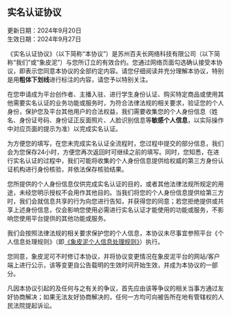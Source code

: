 ## 实名认证协议

更新日期：2024年9月20日  
生效日期：2024年9月27日  


《实名认证协议》（以下简称“本协议”）是苏州百夫长网络科技有限公司（以下简称“我们”或“象皮泥”）与您所订立的有效合约。您通过网络页面勾选确认接受本协议，即表示您同意本协议的全部约定内容。请您仔细阅读并充分理解本协议，特别是用**粗体下划线**进行标注的内容，请您予以特别关注。  


在您申请成为平台创作者、主播入驻、进行学生身份认证、购买特定商品或使用其他需要实名认证的业务功能或服务时，为符合法律法规的相关要求，验证您的个人身份，保护您及平台其他用户的合法权益，我们需要收集您的个人身份信息（姓名、身份证号码、身份证正反面照片、人脸识别信息等**敏感个人信息**，以实际操作中对应页面的提示为准）以完成实名认证。  


为方便您的填写，在您未完成实名认证全流程时，您过程中提交的部分信息，我们会为您保存24小时，方便您再次返回时可继续之前的填写。同时，您知悉，在进行实名认证的过程中，我们可能将收集的个人身份信息提供给权威的第三方身份认证机构进行身份核验，并依法保存核验结果。  

您所提供的个人身份信息仅供完成实名认证的目的，或者其他法律法规所规定的用途，未经您明示授权不会用作其他目的。当我们将您的个人身份信息提供给第三方时，我们会就信息共享的行为向您进行告知，并获得您的同意；若您拒绝提供或共享上述身份信息，仅会影响您使用必需进行实名认证才能使用的功能或服务，不影响您使用平台提供的其他功能或服务。  


我们会按照法律法规的相关要求保护您的个人信息，本协议未尽事宜参照平台《个人信息处理规则》（即[《象皮泥个人信息处理规则》](user.md)）执行。  


您同意，象皮泥可不时修订本协议，并将协议变更情况在象皮泥平台的网站/客户端上进行公示，该等变更自公告载明的生效时间开始生效，并成为本协议的一部分。  


凡因本协议引起的及任何与之有关的争议，首先应由该等争议的相关当事方通过友好协商解决；如果无法友好协商解决的，任何一方均可向被告所在地有管辖权的人民法院提起诉讼。